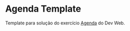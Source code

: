 # Agenda Template

Template para solução do exercício [Agenda](https://github.com/ermogenes/aulas-programacao-web/blob/master/exercises/ef-console.md#exerc%C3%ADcio-agenda) do Dev Web.
